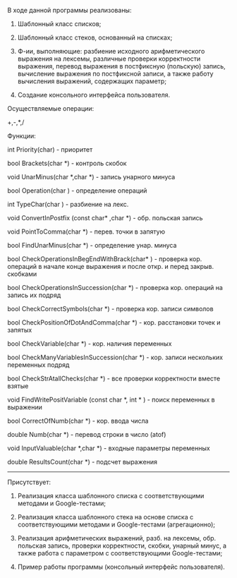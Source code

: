 В ходе данной программы реализованы:

1) Шаблонный класс списков;

2) Шаблонный класс стеков, основанный на списках;

3) Ф-ии, выполняющие: разбиение исходного арифметического выражения на лексемы, различные проверки корректности выражения, перевод выражения в постфиксную (польскую) запись, вычисление выражения по постфиксной записи, а также работу вычисления выражений, содержащих параметр;

4) Создание консольного интерфейса пользователя.

Осуществляемые операции:

+,-,*,/

Функции:

int Priority(char) - приоритет

bool Brackets(char *) - контроль скобок

void UnarMinus(char *,char *) - запись унарного минуса

bool Operation(char ) - определение операций

int TypeChar(char ) - разбиение на лекс.

void ConvertInPostfix (const char* ,char *) - обр. польская запись

void PointToComma(char *) - перев. точки в запятую

bool FindUnarMinus(char *) - определение унар. минуса

bool CheckOperationsInBegEndWithBrack(char* ) - проверка кор. операций в начале конце выражения и после откр. и перед закрыв. скобками

bool CheckOperationsInSuccession(char *) - проверка кор. операций на запись их подряд

bool CheckCorrectSymbols(char *) - проверка кор. записи символов

bool CheckPositionOfDotAndComma(char *) - кор. расстановки точек и запятых

bool CheckVariable(char *) - кор. наличия переменных

bool CheckManyVariablesInSuccession(char *) - кор. записи нескольких переменных подряд

bool CheckStrAtallChecks(char *) - все проверки корректности вместе взятые 

void FindWritePositVariable (const char *, int * ) - поиск переменных в выражении

bool CorrectOfNumb(char *) - кор. ввода числа

double Numb(char *) - перевод строки в число (atof)

void InputValuable(char *,char *) - входные параметры переменных

double ResultsCount(char *) - подсчет выражения

-------------------------------------------------------------------------
Присутствует:

1) Реализация класса шаблонного списка с соответствующими методами и Google-тестами;

2) Реализация класса шаблонного стека на основе списка с соответствующими методами и Google-тестами (агрегационно);

3) Реализация арифметических выражений, разб. на лексемы, обр. польская запись, проверки корректности, скобки, 
унарный минус, а также работа с параметром с соответствующими Google-тестами;

4) Пример работы программы (консольный интерфейс пользователя).

